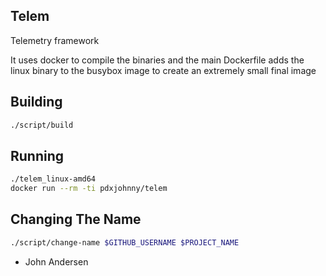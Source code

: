 Telem
---

Telemetry framework

It uses docker to compile the binaries and the main Dockerfile adds the linux
binary to the busybox image to create an extremely small final image

Building
---

```bash
./script/build
```

Running
---

```bash
./telem_linux-amd64
docker run --rm -ti pdxjohnny/telem
```

Changing The Name
---

```bash
./script/change-name $GITHUB_USERNAME $PROJECT_NAME
```


- John Andersen
